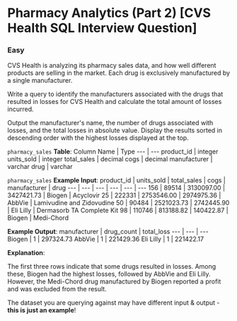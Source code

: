 # Pharmacy Analytics (Part 2) [CVS Health SQL Interview Question]

### Easy

CVS Health is analyzing its pharmacy sales data, and how well different products are selling in the market. Each drug is exclusively manufactured by a single manufacturer.

Write a query to identify the manufacturers associated with the drugs that resulted in losses for CVS Health and calculate the total amount of losses incurred.

Output the manufacturer's name, the number of drugs associated with losses, and the total losses in absolute value. Display the results sorted in descending order with the highest losses displayed at the top.

`pharmacy_sales` **Table**:
Column Name	| Type
--- | ---
product_id	| integer
units_sold	| integer
total_sales	| decimal
cogs	| decimal
manufacturer	| varchar
drug	| varchar

`pharmacy_sales` **Example Input**:
product_id	| units_sold	| total_sales	| cogs	| manufacturer	| drug
--- | --- | --- | --- | --- | ---
156	| 89514	| 3130097.00	| 3427421.73	| Biogen	| Acyclovir
25	| 222331	| 2753546.00	| 2974975.36	| AbbVie	| Lamivudine and Zidovudine
50	| 90484	| 2521023.73	| 2742445.90	| Eli Lilly	| Dermasorb TA Complete Kit
98	| 110746	| 813188.82	| 140422.87	| Biogen	| Medi-Chord

**Example Output**:
manufacturer	| drug_count	| total_loss
--- | --- | ---
Biogen	| 1	| 297324.73
AbbVie	| 1	| 221429.36
Eli Lilly	| 1	| 221422.17

**Explanation**:

The first three rows indicate that some drugs resulted in losses. Among these, Biogen had the highest losses, followed by AbbVie and Eli Lilly. However, the Medi-Chord drug manufactured by Biogen reported a profit and was excluded from the result.

The dataset you are querying against may have different input & output - **this is just an example**!
